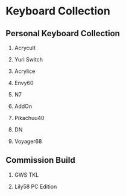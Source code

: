 # Keyboard Collection

## Personal Keyboard Collection

1. Acrycult


2. Yuri Switch


3. Acrylice


4. Envy60


5. N7


6. AddOn


7. Pikachuu40


8. DN 


9. Voyager68


## Commission Build

1. GWS TKL


2. Lily58 PC Edition


